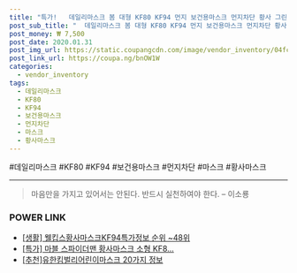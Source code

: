 ```yaml
--- 
title: "특가!   데일리마스크 봄 대형 KF80 KF94 먼지 보건용마스크 먼지차단 황사 그린 마스크 에어 황사마스크 봄날..." 
post_sub_title: "  데일리마스크 봄 대형 KF80 KF94 먼지 보건용마스크 먼지차단 황사 그린 마스크 에어 황사마스크 봄날마스크 5개입" 
post_money: ₩ 7,500 
post_date: 2020.01.31 
post_img_url: https://static.coupangcdn.com/image/vendor_inventory/04fc/597ec1d37df2fe1b6941c0ddf524be3e5c811cb6b1b0c986f67d38d2690a.jpg 
post_link_url: https://coupa.ng/bnOW1W 
categories: 
  - vendor_inventory 
tags: 
  - 데일리마스크 
  - KF80 
  - KF94 
  - 보건용마스크 
  - 먼지차단 
  - 마스크 
  - 황사마스크 
--- 
```

  #데일리마스크 #KF80 #KF94 #보건용마스크 #먼지차단 #마스크 #황사마스크 
<hr> 

> 마음만을 가지고 있어서는 안된다. 반드시 실천하여야 한다. – 이소룡 


### POWER LINK

* <a href="https://blog.naver.com/fasyy4321/221773533837" target="_blank"> [생활] 웰킵스황사마스크KF94특가정보 순위 ~48위</a>
* <a href="https://blog.naver.com/sakai111/221790200349" target="_blank">[특가] 마블 스파이더맨 황사마스크 소형 KF8...</a>
* <a href="https://blog.naver.com/fasyy4321/221788638625" target="_blank">[추천]유한킴벌리어린이마스크 20가지 정보</a>
